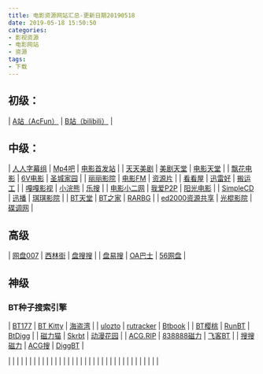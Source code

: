```yaml
---
title: 电影资源网站汇总-更新日期20190518
date: 2019-05-18 15:50:50
categories:
- 影视资源
- 电影网站
- 资源
tags:
- 下载
---
```


## 初级：

| [A站（AcFun）](http://www.acfun.cn/) | [B站（bilibili）](http://www.bilibili.com/) |

## 中级：

| [人人字幕组](http://www.zimuzu.tv/)   | [Mp4吧](http://www.mp4ba.com/) | [电影首发站](http://www.dysfz.cc/ ) |
| [天天美剧](http://www.ttmeiju.com/)  | [美剧天堂](http://www.meijutt.com/)  | [电影天堂](http://www.xiaopian.com/)  |
| [飘花电影](http://www.piaohua.com/)  | [6V电影](http://www.6vdy.com/)  | [圣城家园](http://www.cnscg.org/)  |
| [丽丽影院](http://www.liliyy.com/)  | [电影FM](http://dianying.fm/category/)  | [资源片](http://ziyuanpian.com/)  |
| [看看屋](http://www.kankanwu.com/) | [迅雷好](http://xunleihao.com/) | [搬运工](http://banyungong.net/) |
| [嘎嘎影视](http://www.gagays.com/) | [小浣熊](http://www.xiaohx.com/) | [乐搜](http://www.lesou.org/) |
| [电影小二网](http://movie002.com/) | [我爱P2P](http://www.byhh.org/) | [阳光电影](http://www.ygdy8.com) |
| [SimpleCD](http://www.simplecd.me/) | [迅播](http://www.2tu.cc) | [琪琪影院](http://www.77kp.com/) |
| [BT天堂](http://www.bttiantang.cc) | [BT之家](http://bbs.1lou.com/) | [RARBG](http://www.rarbg.com/torrents.php) |
| [ed2000资源共享](http://www.ed2000.com) | [光棍影院](http://www.yy111111.co/) | [碟调网](http://www.kb20.cc/SouthKorea/Doctorshanju/) |

## 高级

| [网盘007](https://wangpan007.com/share/kw) | [西林街](http://www.xilinjie.com/) | [盘搜搜]( http://www.pansou.com/) |
| [盘易搜](http://www.panyisou.com/search/) | [OA巴士](http://115.oa84.com/) | [56网盘](http://www.56wangpan.com) |

## 神级
### BT种子搜索引擎
| [BT177](http://www.bt177.org/) | [BT Kitty](http://btkitty.org/) | [海盗湾](http://thepiratebay.ee/) |
| [ulozto](http://www.ulozto.net/) | [rutracker](http://rutracker.org/forum/index.php) | [Btbook](http://www.btbook.net/) |
| [BT樱桃](http://www.btcherry.com/) | [RunBT](http://www.runbt.xyz/) | [BtDigg](http://btdiggba.ws/) |
| [磁力猫](https://www.cilimao.xyz/) | [Skrbt](https://www.skrbt.world/) | [动漫花园](https://share.dmhy.org/) |
| [ACG.RIP](https://acg.rip/) | [838888磁力](https://868888.net/) | [飞客BT](http://feikebt.vip/) |
| [搜搜磁力](http://sosocili.fun/) | [ACG搜](http://www.acgsou.com/) | [DiggBT](http://diggbtcili.com/) |

| []() | []() | []() |
| []() | []() | []() |
| []() | []() | []() |
| []() | []() | []() |
| []() | []() | []() |
| []() | []() | []() |
| []() | []() | []() |
| []() | []() | []() |
| []() | []() | []() |
